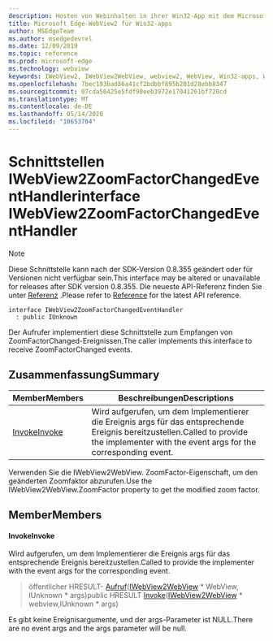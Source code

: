 ```yaml
---
description: Hosten von Webinhalten in ihrer Win32-App mit dem Microsoft Edge WebView2-Steuerelement
title: Microsoft Edge-WebView2 für Win32-apps
author: MSEdgeTeam
ms.author: msedgedevrel
ms.date: 12/09/2019
ms.topic: reference
ms.prod: microsoft-edge
ms.technology: webview
keywords: IWebView2, IWebView2WebView, webview2, WebView, Win32-apps, Win32, Edge
ms.openlocfilehash: 7bec193bad86a41cf2bdbbf895b201d28ebb8347
ms.sourcegitcommit: 07cda56425e5fdf90eeb3972e17041261bf720cd
ms.translationtype: MT
ms.contentlocale: de-DE
ms.lasthandoff: 05/14/2020
ms.locfileid: "10653704"
---
```

# <span data-ttu-id="8777a-104">Schnittstellen IWebView2ZoomFactorChangedEventHandler</span><span class="sxs-lookup"><span data-stu-id="8777a-104">interface IWebView2ZoomFactorChangedEventHandler</span></span> 

> [!NOTE]
> <span data-ttu-id="8777a-105">Diese Schnittstelle kann nach der SDK-Version 0.8.355 geändert oder für Versionen nicht verfügbar sein.</span><span class="sxs-lookup"><span data-stu-id="8777a-105">This interface may be altered or unavailable for releases after SDK version 0.8.355.</span></span> <span data-ttu-id="8777a-106">Die neueste API-Referenz finden Sie unter [Referenz](../../../webview2-api-reference.md) .</span><span class="sxs-lookup"><span data-stu-id="8777a-106">Please refer to [Reference](../../../webview2-api-reference.md) for the latest API reference.</span></span>

```
interface IWebView2ZoomFactorChangedEventHandler
  : public IUnknown
```

<span data-ttu-id="8777a-107">Der Aufrufer implementiert diese Schnittstelle zum Empfangen von ZoomFactorChanged-Ereignissen.</span><span class="sxs-lookup"><span data-stu-id="8777a-107">The caller implements this interface to receive ZoomFactorChanged events.</span></span>

## <span data-ttu-id="8777a-108">Zusammenfassung</span><span class="sxs-lookup"><span data-stu-id="8777a-108">Summary</span></span>

 <span data-ttu-id="8777a-109">Member</span><span class="sxs-lookup"><span data-stu-id="8777a-109">Members</span></span>                        | <span data-ttu-id="8777a-110">Beschreibungen</span><span class="sxs-lookup"><span data-stu-id="8777a-110">Descriptions</span></span>
--------------------------------|---------------------------------------------
[<span data-ttu-id="8777a-111">Invoke</span><span class="sxs-lookup"><span data-stu-id="8777a-111">Invoke</span></span>](#invoke) | <span data-ttu-id="8777a-112">Wird aufgerufen, um dem Implementierer die Ereignis args für das entsprechende Ereignis bereitzustellen.</span><span class="sxs-lookup"><span data-stu-id="8777a-112">Called to provide the implementer with the event args for the corresponding event.</span></span>

<span data-ttu-id="8777a-113">Verwenden Sie die IWebView2WebView. ZoomFactor-Eigenschaft, um den geänderten Zoomfaktor abzurufen.</span><span class="sxs-lookup"><span data-stu-id="8777a-113">Use the IWebView2WebView.ZoomFactor property to get the modified zoom factor.</span></span>

## <span data-ttu-id="8777a-114">Member</span><span class="sxs-lookup"><span data-stu-id="8777a-114">Members</span></span>

#### <span data-ttu-id="8777a-115">Invoke</span><span class="sxs-lookup"><span data-stu-id="8777a-115">Invoke</span></span> 

<span data-ttu-id="8777a-116">Wird aufgerufen, um dem Implementierer die Ereignis args für das entsprechende Ereignis bereitzustellen.</span><span class="sxs-lookup"><span data-stu-id="8777a-116">Called to provide the implementer with the event args for the corresponding event.</span></span>

> <span data-ttu-id="8777a-117">öffentlicher HRESULT- [Aufruf](#invoke)([IWebView2WebView](IWebView2WebView.md) \* WebView, IUnknown \* args)</span><span class="sxs-lookup"><span data-stu-id="8777a-117">public HRESULT [Invoke](#invoke)([IWebView2WebView](IWebView2WebView.md) \* webview,IUnknown \* args)</span></span>

<span data-ttu-id="8777a-118">Es gibt keine Ereignisargumente, und der args-Parameter ist NULL.</span><span class="sxs-lookup"><span data-stu-id="8777a-118">There are no event args and the args parameter will be null.</span></span>

